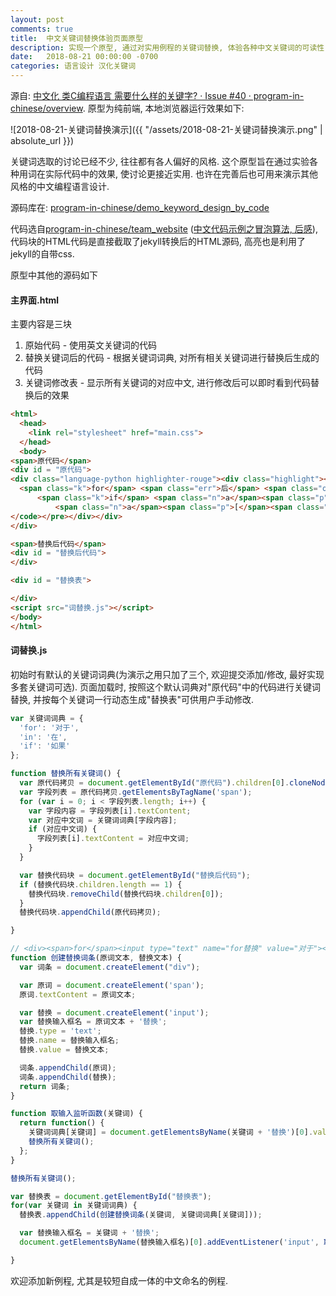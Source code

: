 ```yaml
---
layout: post
comments: true
title:  中文关键词替换体验页面原型
description: 实现一个原型, 通过对实用例程的关键词替换, 体验各种中文关键词的可读性. Create a prototype, by replacing keywords in real-world sample programs, to feel the readability of Chinese keywords.
date:   2018-08-21 00:00:00 -0700
categories: 语言设计 汉化关键词
---
```


源自: [中文化 类C编程语言 需要什么样的关键字? · Issue #40 · program-in-chinese/overview](https://github.com/program-in-chinese/overview/issues/40#issuecomment-414745085). 原型为纯前端, 本地浏览器运行效果如下:

![2018-08-21-关键词替换演示]({{ "/assets/2018-08-21-关键词替换演示.png" | absolute_url }})

关键词选取的讨论已经不少, 往往都有各人偏好的风格. 这个原型旨在通过实验各种用词在实际代码中的效果, 使讨论更接近实用. 也许在完善后也可用来演示其他风格的中文编程语言设计.

源码库在: [program-in-chinese/demo_keyword_design_by_code](https://github.com/program-in-chinese/demo_keyword_design_by_code)

代码选自[program-in-chinese/team_website](https://github.com/program-in-chinese/team_website/blob/master/docs/_posts/2018-02-16-%E4%B8%AD%E6%96%87%E4%BB%A3%E7%A0%81%E7%A4%BA%E4%BE%8B%E4%B9%8B%E5%86%92%E6%B3%A1%E7%AE%97%E6%B3%95%2C%20%E5%90%8E%E6%84%9F.markdown) ([中文代码示例之冒泡算法, 后感](https://zhuanlan.zhihu.com/p/33850923)), 代码块的HTML代码是直接截取了jekyll转换后的HTML源码, 高亮也是利用了jekyll的自带css.

原型中其他的源码如下
#### 主界面.html

主要内容是三块

1. 原始代码 - 使用英文关键词的代码
2. 替换关键词后的代码 - 根据关键词词典, 对所有相关关键词进行替换后生成的代码
3. 关键词修改表 - 显示所有关键词的对应中文, 进行修改后可以即时看到代码替换后的效果

```html
<html>
  <head>
    <link rel="stylesheet" href="main.css">
  </head>
  <body>
<span>原代码</span>
<div id = "原代码">
<div class="language-python highlighter-rouge"><div class="highlight"><pre class="highlight"><code><span class="k">for</span> <span class="err">前</span> <span class="ow">in</span> <span class="nb">xrange</span><span class="p">(</span><span class="nb">len</span><span class="p">(</span><span class="n">a</span><span class="p">)):</span>
  <span class="k">for</span> <span class="err">后</span> <span class="ow">in</span> <span class="nb">xrange</span><span class="p">(</span><span class="err">前</span> <span class="o">+</span> <span class="mi">1</span><span class="p">,</span> <span class="nb">len</span><span class="p">(</span><span class="n">a</span><span class="p">)):</span>
      <span class="k">if</span> <span class="n">a</span><span class="p">[</span><span class="err">前</span><span class="p">]</span> <span class="o">&gt;</span> <span class="n">a</span><span class="p">[</span><span class="err">后</span><span class="p">]:</span>
          <span class="n">a</span><span class="p">[</span><span class="err">前</span><span class="p">],</span> <span class="n">a</span><span class="p">[</span><span class="err">后</span><span class="p">]</span> <span class="o">=</span> <span class="n">a</span><span class="p">[</span><span class="err">后</span><span class="p">],</span> <span class="n">a</span><span class="p">[</span><span class="err">前</span><span class="p">]</span>
</code></pre></div></div>
</div>

<span>替换后代码</span>
<div id = "替换后代码">
</div>

<div id = "替换表">

</div>
<script src="词替换.js"></script>
</body>
</html>
```

#### 词替换.js

初始时有默认的关键词词典(为演示之用只加了三个, 欢迎提交添加/修改, 最好实现多套关键词可选). 页面加载时, 按照这个默认词典对"原代码"中的代码进行关键词替换, 并按每个关键词一行动态生成"替换表"可供用户手动修改.

```javascript
var 关键词词典 = {
  'for': '对于',
  'in': '在',
  'if': '如果'
};

function 替换所有关键词() {
  var 原代码拷贝 = document.getElementById("原代码").children[0].cloneNode(true);
  var 字段列表 = 原代码拷贝.getElementsByTagName('span');
  for (var i = 0; i < 字段列表.length; i++) {
    var 字段内容 = 字段列表[i].textContent;
    var 对应中文词 = 关键词词典[字段内容];
    if (对应中文词) {
      字段列表[i].textContent = 对应中文词;
    }
  }

  var 替换代码块 = document.getElementById("替换后代码");
  if (替换代码块.children.length == 1) {
    替换代码块.removeChild(替换代码块.children[0]);
  }
  替换代码块.appendChild(原代码拷贝);

}

// <div><span>for</span><input type="text" name="for替换" value="对于"></div>
function 创建替换词条(原词文本, 替换文本) {
  var 词条 = document.createElement("div");

  var 原词 = document.createElement('span');
  原词.textContent = 原词文本;

  var 替换 = document.createElement('input');
  var 替换输入框名 = 原词文本 + '替换';
  替换.type = 'text';
  替换.name = 替换输入框名;
  替换.value = 替换文本;

  词条.appendChild(原词);
  词条.appendChild(替换);
  return 词条;
}

function 取输入监听函数(关键词) {
  return function() {
    关键词词典[关键词] = document.getElementsByName(关键词 + '替换')[0].value;
    替换所有关键词();
  };
}

替换所有关键词();

var 替换表 = document.getElementById("替换表");
for(var 关键词 in 关键词词典) {
  替换表.appendChild(创建替换词条(关键词, 关键词词典[关键词]));

  var 替换输入框名 = 关键词 + '替换';
  document.getElementsByName(替换输入框名)[0].addEventListener('input', 取输入监听函数(关键词));

}
```
欢迎添加新例程, 尤其是较短自成一体的中文命名的例程.